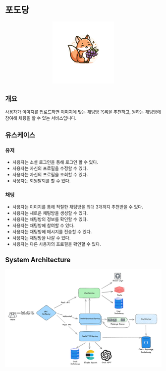 # 포도당 

<p align="center">
  <img src="docs/image/logo.png" width="200px" height="200px" alt="logo" />
</p>

## 개요

사용자가 이미지를 업로드하면 이미지에 맞는 채팅방 목록을 추천하고, 원하는 채팅방에 참여해 채팅을 할 수 있는 서비스입니다.

## 유스케이스

### 유저

- 사용자는 소셜 로그인을 통해 로그인 할 수 있다.
- 사용자는 자신의 프로필을 수정할 수 있다.
- 사용자는 자신의 프로필을 조회할 수 있다.
- 사용자는 회원탈퇴를 할 수 있다.

### 채팅

- 사용자는 이미지를 통해 적절한 채팅방을 최대 3개까지 추천받을 수 있다.
- 사용자는 새로운 채팅방을 생성할 수 있다.
- 사용자는 채팅방의 정보를 확인할 수 있다.
- 사용자는 채팅방에 참여할 수 있다.
- 사용자는 채팅방에 메시지를 전송할 수 있다.
- 사용자는 채팅방을 나갈 수 있다.
- 사용자는 다른 사용자의 프로필을 확인할 수 있다.

## System Architecture

![img.png](docs/image/Service%20Architecture.png)
